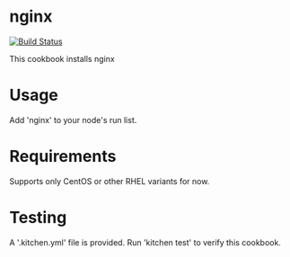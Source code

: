# nginx
[![Build Status](https://travis-ci.org/legopost/nginx.svg?branch=master)](https://travis-ci.org/legopost/nginx)

This cookbook installs nginx

Usage
=====
Add 'nginx' to your node's run list.

Requirements
============
Supports only CentOS or other RHEL variants for now.

Testing
=======
A '.kitchen.yml' file is provided. Run 'kitchen test' to verify this cookbook.
